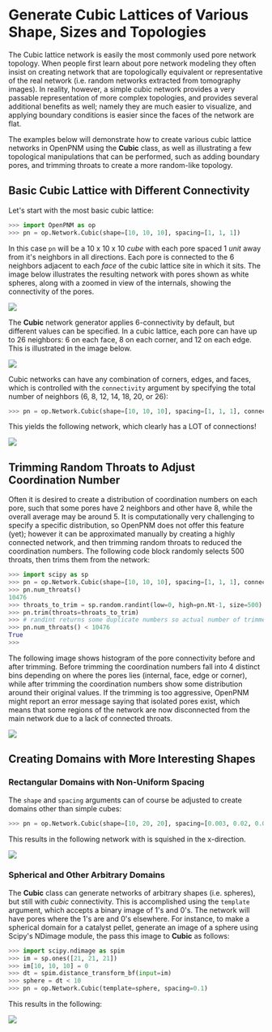 # Generate Cubic Lattices of Various Shape, Sizes and Topologies

The Cubic lattice network is easily the most commonly used pore network topology.  When people first learn about pore network modeling they often insist on creating network that are topologically equivalent or representative of the real network (i.e. random networks extracted from tomography images).  In reality, however, a simple cubic network provides a very passable representation of more complex topologies, and provides several additional benefits as well; namely they are much easier to visualize, and applying boundary conditions is easier since the faces of the network are flat.  

The examples below will demonstrate how to create various cubic lattice networks in OpenPNM using the **Cubic** class, as well as illustrating a few topological manipulations that can be performed, such as adding boundary pores, and trimming throats to create a more random-like topology.

## Basic Cubic Lattice with Different Connectivity

Let's start with the most basic cubic lattice:

``` python
>>> import OpenPNM as op
>>> pn = op.Network.Cubic(shape=[10, 10, 10], spacing=[1, 1, 1])

```

In this case ```pn``` will be a 10 x 10 x 10 *cube* with each pore spaced 1 *unit* away from it's neighbors in all directions.  Each pore is connected to the 6 neighbors adjacent to each *face* of the cubic lattice site in which it sits.  The image below illustrates the resulting network with pores shown as white spheres, along with a zoomed in view of the internals, showing the connectivity of the pores.

![](http://i.imgur.com/JTUodGy.png)

The **Cubic** network generator applies 6-connectivity by default, but different values can be specified.  In a cubic lattice, each pore can have up to 26 neighbors: 6 on each face, 8 on each corner, and 12 on each edge.  This is illustrated in the image below.  

![](http://i.imgur.com/ACiQFtJ.png)

Cubic networks can have any combination of corners, edges, and faces, which is controlled with the ```connectivity``` argument by specifying the total number of neighbors (6, 8, 12, 14, 18, 20, or 26):

``` python
>>> pn = op.Network.Cubic(shape=[10, 10, 10], spacing=[1, 1, 1], connectivity=26)

```

This yields the following network, which clearly has a LOT of connections!

![](http://i.imgur.com/PS6d7CO.png)

## Trimming Random Throats to Adjust Coordination Number

Often it is desired to create a distribution of coordination numbers on each pore, such that some pores have 2 neighbors and other have 8, while the overall average may be around 5.  It is computationally very challenging to specify a specific distribution, so OpenPNM does not offer this feature (yet); however it can be approximated manually by creating a highly connected network, and then trimming random throats to reduced the coordination numbers.  The following code block randomly selects 500 throats, then trims them from the network:

``` python
>>> import scipy as sp
>>> pn = op.Network.Cubic(shape=[10, 10, 10], spacing=[1, 1, 1], connectivity=26)
>>> pn.num_throats()
10476
>>> throats_to_trim = sp.random.randint(low=0, high=pn.Nt-1, size=500)
>>> pn.trim(throats=throats_to_trim)
>>> # randint returns some duplicate numbers so actual number of trimmed throats varies
>>> pn.num_throats() < 10476
True
>>>

```

The following image shows histogram of the pore connectivity before and after trimming.  Before trimming the coordination numbers fall into 4 distinct bins depending on where the pores lies (internal, face, edge or corner), while after trimming the coordination numbers show some distribution around their original values.  If the trimming is too aggressive, OpenPNM might report an error message saying that isolated pores exist, which means that some regions of the network are now disconnected from the main network due to a lack of connected throats.

![](http://i.imgur.com/Z4HgMYC.png)

## Creating Domains with More Interesting Shapes

### Rectangular Domains with Non-Uniform Spacing

The ```shape``` and ```spacing``` arguments can of course be adjusted to create domains other than simple cubes:

``` python
>>> pn = op.Network.Cubic(shape=[10, 20, 20], spacing=[0.003, 0.02, 0.01])

```

This results in the following network with is squished in the x-direction.

![](http://i.imgur.com/ICEAO7p.png)

### Spherical and Other Arbitrary Domains

The **Cubic** class can generate networks of arbitrary shapes (i.e. spheres), but still with *cubic* connectivity.  This is accomplished using the ```template``` argument, which accepts a binary image of 1's and 0's.  The network will have pores where the 1's are and 0's elsewhere.  For instance, to make a spherical domain  for a catalyst pellet, generate an image of a sphere using Scipy's NDimage module, the pass this image to **Cubic** as follows:

``` python
>>> import scipy.ndimage as spim
>>> im = sp.ones([21, 21, 21])
>>> im[10, 10, 10] = 0
>>> dt = spim.distance_transform_bf(input=im)
>>> sphere = dt < 10
>>> pn = op.Network.Cubic(template=sphere, spacing=0.1)

```

This results in the following:

![](http://i.imgur.com/eyFHqNx.png)
